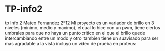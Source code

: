 # TP-info2
tp Info 2 Mateo Fernandez 2º12
Mi proyecto es un variador de brillo en 3 niveles (minimo, medio y maximo), el cual lo hice con un pwm, tiene ciertos umbrales para que no haya un punto critico en el que el brillo quede intercambiando entre un modo y otro, tambien tiene un suavisado para ser mas agradable a la vista
incluyo un video de prueba en proteus:
